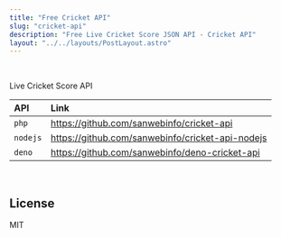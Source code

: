 ```yaml
---
title: "Free Cricket API"
slug: "cricket-api"
description: "Free Live Cricket Score JSON API - Cricket API"
layout: "../../layouts/PostLayout.astro"
---
```


<br />

Live Cricket Score API

| API         | Link                                             |
|:----------------|:-------------------------------------------- |
| `php`           | <https://github.com/sanwebinfo/cricket-api>  |
| `nodejs`        | <https://github.com/sanwebinfo/cricket-api-nodejs>|
| `deno`          | <https://github.com/sanwebinfo/deno-cricket-api> |

<br />

## License

MIT
